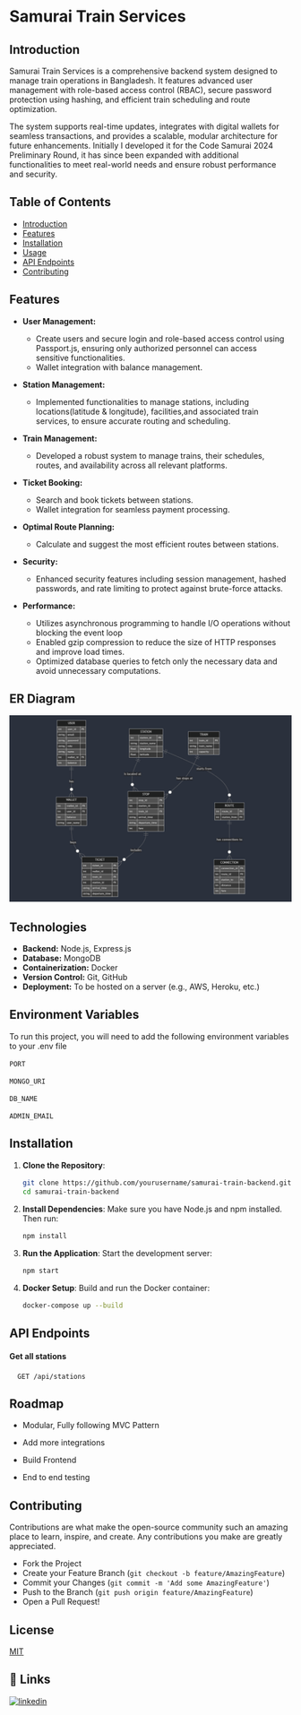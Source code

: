 # Samurai Train Services

## Introduction

Samurai Train Services is a comprehensive backend system designed to manage train operations in Bangladesh. It features advanced user management with role-based access control (RBAC), secure password protection using hashing, and efficient train scheduling and route optimization.

The system supports real-time updates, integrates with digital wallets for seamless transactions, and provides a scalable, modular architecture for future enhancements. Initially I developed it for the Code Samurai 2024 Preliminary Round, it has since been expanded with additional functionalities to meet real-world needs and ensure robust performance and security.

## Table of Contents

- [Introduction](#introduction)
- [Features](#features)
- [Installation](#installation)
- [Usage](#usage)
- [API Endpoints](#api-endpoints)
- [Contributing](#contributing)

## Features

- **User Management:**
  - Create users and secure login and role-based access control using Passport.js, ensuring only authorized personnel can access sensitive functionalities.
  - Wallet integration with balance management.
- **Station Management:**
  - Implemented functionalities to manage stations, including locations(latitude & longitude), facilities,and associated train services, to ensure accurate routing and scheduling.
- **Train Management:**
  - Developed a robust system to manage trains, their schedules, routes, and availability across all relevant platforms.
- **Ticket Booking:**
  - Search and book tickets between stations.
  - Wallet integration for seamless payment processing.
- **Optimal Route Planning:**
  - Calculate and suggest the most efficient routes between stations.
- **Security:**

  - Enhanced security features including session management, hashed passwords, and rate limiting to protect against brute-force attacks.

- **Performance:**
  - Utilizes asynchronous programming to handle I/O operations without blocking the event loop
  - Enabled gzip compression to reduce the size of HTTP responses and improve load times.
  - Optimized database queries to fetch only the necessary data and avoid unnecessary computations.

## ER Diagram

![ER Diagram](\backend\public\ERD.png)

## Technologies

- **Backend:** Node.js, Express.js
- **Database:** MongoDB
- **Containerization:** Docker
- **Version Control:** Git, GitHub
- **Deployment:** To be hosted on a server (e.g., AWS, Heroku, etc.)

## Environment Variables

To run this project, you will need to add the following environment variables to your .env file

`PORT`

`MONGO_URI`

`DB_NAME`

`ADMIN_EMAIL`

## Installation

1. **Clone the Repository**:

   ```bash
   git clone https://github.com/yourusername/samurai-train-backend.git
   cd samurai-train-backend
   ```

2. **Install Dependencies**:
   Make sure you have Node.js and npm installed. Then run:

   ```bash
   npm install
   ```

3. **Run the Application**:
   Start the development server:
   ```bash
   npm start
   ```
4. **Docker Setup**:
   Build and run the Docker container:
   ```bash
   docker-compose up --build
   ```

## API Endpoints

#### Get all stations

```http
  GET /api/stations
```

## Roadmap

- Modular, Fully following MVC Pattern

- Add more integrations

- Build Frontend

- End to end testing

## Contributing

Contributions are what make the open-source community such an amazing place to learn, inspire, and create. Any contributions you make are greatly appreciated.

- Fork the Project
- Create your Feature Branch (`git checkout -b feature/AmazingFeature`)
- Commit your Changes (`git commit -m 'Add some AmazingFeature'`)
- Push to the Branch (`git push origin feature/AmazingFeature`)
- Open a Pull Request!

## License

[MIT](https://choosealicense.com/licenses/mit/)

## 🔗 Links

[![linkedin](https://img.shields.io/badge/linkedin-0A66C2?style=for-the-badge&logo=linkedin&logoColor=white)](https://www.linkedin.com/)
